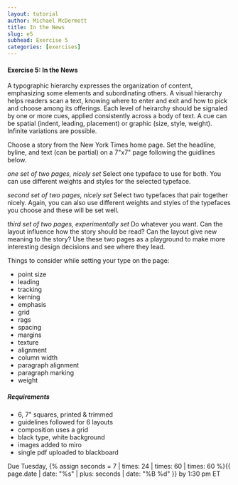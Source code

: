 ```yaml
---
layout: tutorial
author: Michael McDermott
title: In the News
slug: e5
subhead: Exercise 5
categories: [exercises]
---
```

#### Exercise 5: In the News
A typographic hierarchy expresses the organization of content, emphasizing some elements and subordinating others. A visual hierarchy helps readers scan a text, knowing where to enter and exit and how to pick and choose among its offerings. Each level of heirarchy should be signaled by one or more cues, applied consistently across a body of text. A cue can be spatial (indent, leading, placement) or graphic (size, style, weight). Infinite variations are possible.

Choose a story from the New York Times home page. Set the headline, byline,
and text (can be partial) on a 7"x7" page following the guidlines below.

*one set of two pages, nicely set*
Select one typeface to use for both. You can use different weights and styles for the selected typeface.

*second set of two pages, nicely set*
Select two typefaces that pair together nicely. Again, you can also use different weights and styles of the typefaces you choose and these will be set well.

*third set of two pages, experimentally set*
Do whatever you want. Can the layout influence how the story should be read? Can the layout give new meaning to the story? Use these two pages as a playground to make more interesting design decisions and see where they lead.

Things to consider while setting your type on the page:

* point size
* leading
* tracking
* kerning
* emphasis
* grid
* rags
* spacing
* margins
* texture
* alignment
* column width
* paragraph alignment
* paragraph marking
* weight


##### Requirements
* 6, 7" squares, printed & trimmed
* guidelines followed for 6 layouts
* composition uses a grid
* black type, white background
* images added to miro
* single pdf uploaded to blackboard

<span class="due">Due Tuesday, {% assign seconds = 7 | times: 24 | times: 60 | times: 60 %}{{ page.date | date: "%s" | plus: seconds | date: "%B %d" }} by 1:30 pm ET</span>
